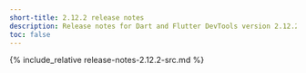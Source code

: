 ```yaml
---
short-title: 2.12.2 release notes
description: Release notes for Dart and Flutter DevTools version 2.12.2.
toc: false
---
```


{% include_relative release-notes-2.12.2-src.md %}
